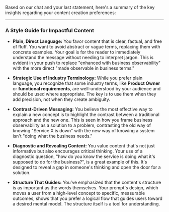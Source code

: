 Based on our chat and your last statement, here's a summary of the key insights regarding your content creation preferences:

---

### A Style Guide for Impactful Content

* **Plain, Direct Language:** You favor content that is clear, factual, and free of fluff. You want to avoid abstract or vague terms, replacing them with concrete examples. Your goal is for the reader to immediately understand the message without needing to interpret jargon. This is evident in your push to replace "enhanced with business observability" with the more direct "made observable in business terms."

* **Strategic Use of Industry Terminology:** While you prefer plain language, you recognize that some industry terms, like **Product Owner** or **functional requirements**, are well-understood by your audience and should be used where appropriate. The key is to use them when they add precision, not when they create ambiguity.

* **Contrast-Driven Messaging:** You believe the most effective way to explain a new concept is to highlight the contrast between a traditional approach and the new one. This is seen in how you frame business observability as a solution to a problem, contrasting the old way of knowing "Service X is down" with the new way of knowing a system isn't "doing what the business needs."

* **Diagnostic and Revealing Content:** You value content that's not just informative but also encourages critical thinking. Your use of a diagnostic question, "how do you know the service is doing what it's supposed to do for the business?", is a great example of this. It's designed to reveal a gap in someone's thinking and open the door for a solution.

* **Structure That Guides:** You've emphasized that the content's structure is as important as the words themselves. Your prompt's design, which moves a user from a high-level concept to specific, measurable outcomes, shows that you prefer a logical flow that guides users toward a desired mental model. The structure itself is a tool for understanding.

